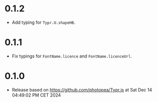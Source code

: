 # 0.1.2

* Add typing for `Typr.U.shapeHB`.

# 0.1.1

* Fix typings for `FontName.licence` and `FontName.licenceUrl`.

# 0.1.0

* Release based on https://github.com/photopea/Typr.js at Sat Dec 14 04:49:02 PM CET 2024